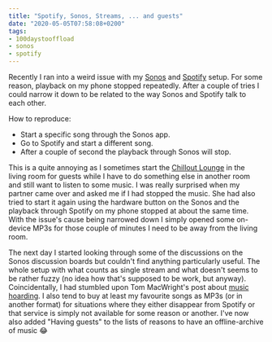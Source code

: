```yaml
---
title: "Spotify, Sonos, Streams, ... and guests"
date: "2020-05-05T07:58:08+0200"
tags:
- 100daystooffload
- sonos
- spotify
---
```


Recently I ran into a weird issue with my [Sonos](https://www.sonos.com/en-us/home) and [Spotify](https://www.spotify.com/at/) setup. For some reason, playback on my phone stopped repeatedly. After a couple of tries I could narrow it down to be related to the way Sonos and Spotify talk to each other.

How to reproduce:

- Start a specific song through the Sonos app.
- Go to Spotify and start a different song.
- After a couple of second the playback through Sonos will stop.

This is a quite annoying as I sometimes start the [Chillout Lounge](https://open.spotify.com/user/spotify/playlist/37i9dQZF1DWTvNyxOwkztu?si=ZNywm64pRSOkkNKIHsu3hw) in the living room for guests while I have to do something else in another room and still want to listen to some music. I was really surprised when my partner came over and asked me if I had stopped the music. She had also tried to start it again using the hardware button on the Sonos and the playback through Spotify on my phone stopped at about the same time. With the issue's cause being narrowed down I simply opened some on-device MP3s for those couple of minutes I need to be away from the living room.

The next day I started looking through some of the discussions on the Sonos discussion boards but couldn't find anything particularly useful. The whole setup with what counts as single stream and what doesn't seems to be rather fuzzy (no idea how that's supposed to be work, but anyway). Coincidentally, I had stumbled upon Tom MacWright's post about [music hoarding](https://macwright.org/2020/01/27/my-music-library.html). I also tend to buy at least my favourite songs as MP3s (or in another format) for situations where they either disappear from Spotify or that service is simply not available for some reason or another. I've now also added "Having guests" to the lists of reasons to have an offline-archive of music 😂
